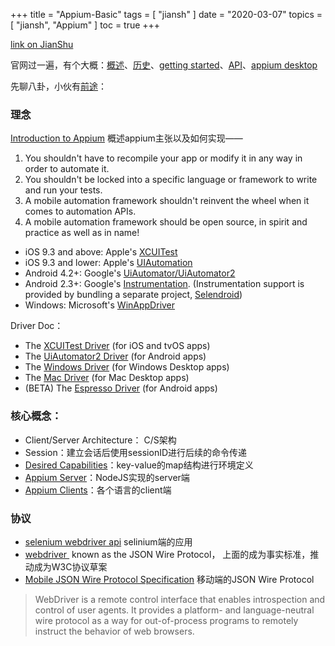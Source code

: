 +++
title = "Appium-Basic"
tags = [
    "jiansh"
]
date = "2020-03-07"
topics = [
    "jiansh",
    "Appium"
]
toc = true
+++



[link on JianShu](https://www.jianshu.com/p/7df1dc23c086)

官网过一遍，有个大概：[概述](https://appium.io/docs/en/about-appium/intro/?lang=en)、[历史](https://appium.io/history.html?lang=en)、[getting started](https://appium.io/docs/en/about-appium/getting-started/index.html)、[API](https://appium.io/docs/en/about-appium/api/)、[appium desktop](https://github.com/appium/appium-desktop/releases/latest)

先聊八卦，小伙有[前途](https://www.linkedin.com/in/dacuellar)：


### 理念
[Introduction to Appium](https://appium.io/docs/en/about-appium/intro/?lang=en) 概述appium主张以及如何实现——

1. You shouldn't have to recompile your app or modify it in any way in order to automate it.
2. You shouldn't be locked into a specific language or framework to write and run your tests.
3. A mobile automation framework shouldn't reinvent the wheel when it comes to automation APIs.
4. A mobile automation framework should be open source, in spirit and practice as well as in name!

*   iOS 9.3 and above: Apple's [XCUITest](https://developer.apple.com/reference/xctest)
*   iOS 9.3 and lower: Apple's [UIAutomation](https://web.archive.org/web/20160904214108/https://developer.apple.com/library/ios/documentation/DeveloperTools/Reference/UIAutomationRef/)
*   Android 4.2+: Google's [UiAutomator/UiAutomator2](https://developer.android.com/training/testing/ui-automator)
*   Android 2.3+: Google's [Instrumentation](http://developer.android.com/reference/android/app/Instrumentation.html). (Instrumentation support is provided by bundling a separate project, [Selendroid](http://selendroid.io/))
*   Windows: Microsoft's [WinAppDriver](http://github.com/microsoft/winappdriver)

Driver Doc：

*   The [XCUITest Driver](https://appium.io/docs/en/drivers/ios-xcuitest/index.html) (for iOS and tvOS apps)
*   The [UiAutomator2 Driver](https://appium.io/docs/en/drivers/android-uiautomator2/index.html) (for Android apps)
*   The [Windows Driver](https://appium.io/docs/en/drivers/windows/index.html) (for Windows Desktop apps)
*   The [Mac Driver](https://appium.io/docs/en/drivers/mac/index.html) (for Mac Desktop apps)
*   (BETA) The [Espresso Driver](https://appium.io/docs/en/drivers/android-espresso/index.html) (for Android apps)


### 核心概念：

- Client/Server Architecture： C/S架构
- Session：建立会话后使用sessionID进行后续的命令传递
- [Desired Capabilities](https://appium.io/docs/en/writing-running-appium/caps/index.html)：key-value的map结构进行环境定义
- [Appium Server](https://github.com/appium/appium)：NodeJS实现的server端
- [Appium Clients](https://appium.io/docs/en/about-appium/appium-clients/index.html)：各个语言的client端

### 协议
- [selenium webdriver api](https://www.seleniumhq.org/docs/03_webdriver.jsp) selinium端的应用
- [webdriver ](https://w3c.github.io/webdriver/)  known as the JSON Wire Protocol， 上面的成为事实标准，推动成为W3C协议草案
- [Mobile JSON Wire Protocol Specification](https://github.com/SeleniumHQ/mobile-spec/blob/master/spec-draft.md) 移动端的JSON Wire Protocol

>WebDriver is a remote control interface that enables introspection and control of user agents. It provides a platform- and language-neutral wire protocol as a way for out-of-process programs to remotely instruct the behavior of web browsers.


